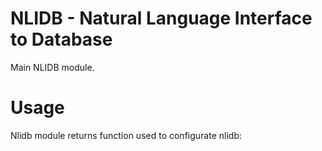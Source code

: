 NLIDB - Natural Language Interface to Database
==============================================

Main NLIDB module.

Usage
=====

Nlidb module returns function used to configurate nlidb:
<!---
```function(thesaurus, db, links, functions)```

###Arguments

Firstly you need to configure nlidb by passing it following objects (all required):

####thesaurus
An object with method ```get(word)```, returning an array of occurrences of the ```word``` in database or corresponding to that word functions. Occurrences can match to name of entities (set of attributes, each of which has set of values), attributes, values or theirs synonyms.

####db
An object with method ```streamData(match, relation)```, where ```match``` is an object which associate its keys (db attributes) with values, which can be either primitive values or arrays of primitive values; and ```relation``` is the name of db entity, containing corresponding attributes (nlidb is db-agonstic, only requirement is the ability to stream data, and to group set of attributes into named entities). It must return ```Readable``` stream in ```objectMode```.

####links

An object which specifies links between entities. Used to resolve multy-entity queries. Format is the following:
```javascript           
{
  entity1: {
    entity2: {
      attrOfEntity1: attrOfEntity2
    }
  },
  //...
}
```

####functions
```javascript
{
  /*
    rel - name of the entity
    k - key to which function is applied
    v - optional value that function can use
    f - array of the others functions that will be applied later.
    You have to push it manually into rel.kvf array as 
    {k: 'someK', v: 'someVoptional', f: 'f'}. 
    It gives you ability to define new attributes of object without losing needed functions. 
  */
  max: function (rel, k, v, f) { 
    if (f.length) {
      rel.kvf.push({k: k, v: v, f: f}); //k can be changed
    }
    return {
      _transform: function (obj, _, cb) {
        if (this.max) {
          if (this.max[0][k] < obj[k]) {
            this.max = [obj];
          } else if(this.max[0][k] === obj[k]) {
            this.max.push(obj);
          }
        } else {
          this.max = [obj];
        }
        cb();   
      },
      _flush: function (cb) {
        for(var i in this.max){
          this.push(this.max[i]);
        }
        cb();
      }
    };
  },
  //...
}
```
###Returns
When nlidb is configured function accepting one argument is returned.

You need to pass to that function either:

- natural language query parse tree with the following recursive structure:

           tree is {treeKey: tree}, if there is one child, or
           tree is {treeKey: [tree, ...]}, if there is many children


or

- natural language query (in that case predefined structure will be used, but accuracy will be slightly lower)

Nlidb returns an array of ```Readable``` streams in ```objectMode``` because of potential ambiguty of initial natural language query.
-->

